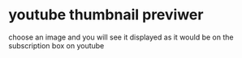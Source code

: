 # youtube thumbnail previwer

choose an image and you will see it displayed as it would be on the subscription box on youtube
